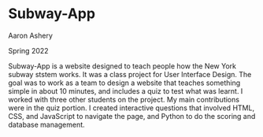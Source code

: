 # Subway-App

Aaron Ashery

Spring 2022

Subway-App is a website designed to teach people how the New York subway ststem works. It was a class project for User Interface Design. The goal
was to work as a team to design a website that teaches something simple in about 10 minutes, and includes a quiz to test what was learnt. 
I worked with three other students on the project. My main contributions were in the quiz portion. I created interactive questions that involved HTML, CSS, and JavaScript
to navigate the page, and Python to do the scoring and database management.
